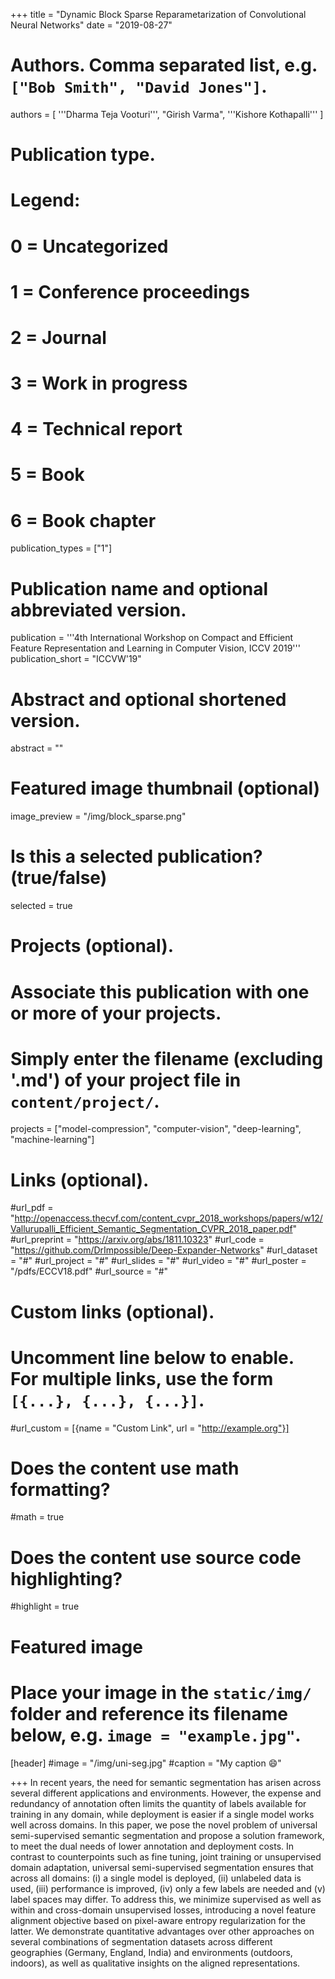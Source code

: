 +++
title = "Dynamic Block Sparse Reparametarization of Convolutional Neural Networks"
date = "2019-08-27"
# Authors. Comma separated list, e.g. `["Bob Smith", "David Jones"]`.
authors = [
    '''Dharma Teja Vooturi''',
    "Girish Varma",
    '''Kishore Kothapalli'''
]

# Publication type.
# Legend:
# 0 = Uncategorized
# 1 = Conference proceedings
# 2 = Journal
# 3 = Work in progress
# 4 = Technical report
# 5 = Book
# 6 = Book chapter
publication_types = ["1"]

# Publication name and optional abbreviated version.
publication = '''4th International Workshop on
Compact and Efficient Feature Representation and Learning in Computer Vision, ICCV 2019'''
publication_short = "ICCVW'19"

# Abstract and optional shortened version.
abstract = ""

# Featured image thumbnail (optional)
image_preview = "/img/block_sparse.png"

# Is this a selected publication? (true/false)
selected = true

# Projects (optional).
#   Associate this publication with one or more of your projects.
#   Simply enter the filename (excluding '.md') of your project file in `content/project/`.
projects = ["model-compression", "computer-vision", "deep-learning", "machine-learning"]

# Links (optional).
#url_pdf = "http://openaccess.thecvf.com/content_cvpr_2018_workshops/papers/w12/Vallurupalli_Efficient_Semantic_Segmentation_CVPR_2018_paper.pdf"
#url_preprint = "https://arxiv.org/abs/1811.10323"
#url_code = "https://github.com/DrImpossible/Deep-Expander-Networks"
#url_dataset = "#"
#url_project = "#"
#url_slides = "#"
#url_video = "#"
#url_poster = "/pdfs/ECCV18.pdf"
#url_source = "#"

# Custom links (optional).
#   Uncomment line below to enable. For multiple links, use the form `[{...}, {...}, {...}]`.
#url_custom = [{name = "Custom Link", url = "http://example.org"}]

# Does the content use math formatting?
#math = true

# Does the content use source code highlighting?
#highlight = true

# Featured image
# Place your image in the `static/img/` folder and reference its filename below, e.g. `image = "example.jpg"`.
[header]
#image = "/img/uni-seg.jpg"
#caption = "My caption :smile:"

+++
In recent years, the need for semantic segmentation has arisen across several different applications and environments. However, the expense and redundancy of annotation often limits the quantity of labels available for training in any domain, while deployment is easier if a single model works well across domains. In this paper, we pose the novel problem of universal semi-supervised semantic segmentation and propose a solution framework, to meet the dual needs of lower annotation and deployment costs. In contrast to counterpoints such as fine tuning, joint training or unsupervised domain adaptation, universal semi-supervised segmentation ensures that across all domains: (i) a single model is deployed, (ii) unlabeled data is used, (iii) performance is improved, (iv) only a few labels are needed and (v) label spaces may differ. To address this, we minimize supervised as well as within and cross-domain unsupervised losses, introducing a novel feature alignment objective based on pixel-aware entropy regularization for the latter. We demonstrate quantitative advantages over other approaches on several combinations of segmentation datasets across different geographies (Germany, England, India) and environments (outdoors, indoors), as well as qualitative insights on the aligned representations.
